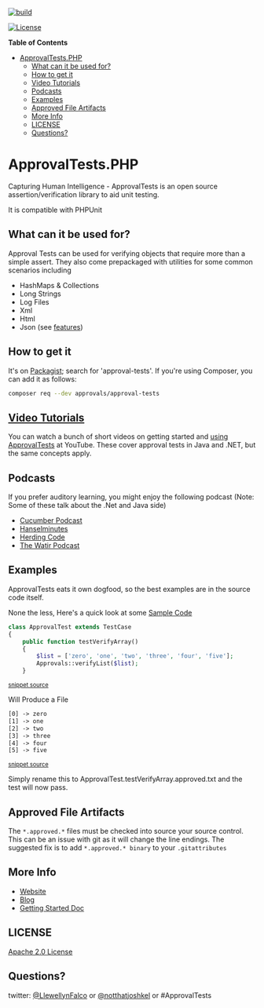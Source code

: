 <!--
This file was generate by MarkdownSnippets.
Source File: /README.source.md
To change this file edit the source file and then re-run the generation using either the dotnet global tool (https://github.com/SimonCropp/MarkdownSnippets#githubmarkdownsnippets) or using the api (https://github.com/SimonCropp/MarkdownSnippets#running-as-a-unit-test).
-->
[![build](https://github.com/approvals/ApprovalTests.php/actions/workflows/build.yml/badge.svg)](https://github.com/approvals/ApprovalTests.php/actions/workflows/build.yml)

[![License](https://img.shields.io/badge/License-Apache%202.0-blue.svg)](https://opensource.org/licenses/Apache-2.0)

<!-- START doctoc generated TOC please keep comment here to allow auto update -->
<!-- DON'T EDIT THIS SECTION, INSTEAD RE-RUN doctoc TO UPDATE -->
**Table of Contents**  

- [ApprovalTests.PHP](#approvaltestsphp)
  - [What can it be used for?](#what-can-it-be-used-for)
  - [How to get it](#how-to-get-it)
  - [Video Tutorials](#video-tutorials)
  - [Podcasts](#podcasts)
  - [Examples](#examples)
  - [Approved File Artifacts](#approved-file-artifacts)
  - [More Info](#more-info)
  - [LICENSE](#license)
  - [Questions?](#questions)

<!-- END doctoc generated TOC please keep comment here to allow auto update -->

ApprovalTests.PHP
=================
Capturing Human Intelligence - ApprovalTests is an open source assertion/verification library to aid unit testing.

It is compatible with PHPUnit

What can it be used for?
---

Approval Tests can be used for verifying objects that require more than a simple assert. They also come prepackaged with utilities for some common scenarios including

- HashMaps & Collections
- Long Strings
- Log Files
- Xml
- Html
- Json (see [features](docs/features.md))

How to get it
---
It's on [Packagist](https://packagist.org/packages/approvals/approval-tests);
search for 'approval-tests'. If you're using Composer, you can add it as follows:

```sh
composer req --dev approvals/approval-tests
```

[Video Tutorials](http://www.youtube.com/playlist?list=PLFBA98F47156EFAA9&feature=view_all)
---

You can watch a bunch of short videos on getting started and [using ApprovalTests](http://www.youtube.com/playlist?list=PLFBA98F47156EFAA9&feature=view_all) at YouTube.
These cover approval tests in Java and .NET, but the same concepts apply.

Podcasts
---
If you prefer auditory learning, you might enjoy the following podcast (Note: Some of these talk about the .Net and Java side)

- [Cucumber Podcast](https://cucumber.io/blog/2017/01/26/approval-testing)
- [Hanselminutes](http://www.hanselminutes.com/360/approval-tests-with-llewellyn-falco)
- [Herding Code](http://www.developerfusion.com/media/122649/herding-code-117-llewellyn-falcon-on-approval-tests/)
- [The Watir Podcast](http://watirpodcast.com/podcast-53/)



Examples
---
ApprovalTests eats it own dogfood, so the best examples are in the source code itself.

None the less,  Here's a quick look at some
[Sample Code](https://github.com/approvals/ApprovalTests.php/blob/9ce5bbd043ea2720bdfe5bbdf25f23a225329485/tests/ApprovalTest.php#L8)

<!-- snippet: array_example -->
```php
class ApprovalTest extends TestCase
{
    public function testVerifyArray()
    {
        $list = ['zero', 'one', 'two', 'three', 'four', 'five'];
        Approvals::verifyList($list);
    }
```
<sup>[snippet source](/tests/ApprovalTest.php#L8-L16)</sup>
<!-- endsnippet -->

Will Produce a File

<!-- snippet: tests/approvals/ApprovalTest.testVerifyArray.approved.txt -->
```txt
[0] -> zero
[1] -> one
[2] -> two
[3] -> three
[4] -> four
[5] -> five

```
<sup>[snippet source](/tests/approvals/ApprovalTest.testVerifyArray.approved.txt#L1-L7)</sup>
<!-- endsnippet -->

Simply rename this to ApprovalTest.testVerifyArray.approved.txt and the test will now pass.

Approved File Artifacts
---

The `*.approved.*` files must be checked into source your source control.
This can be an issue with git as it will change the line endings.
The suggested fix is to add
`*.approved.* binary` to your `.gitattributes`

More Info
---

- [Website](http://approvaltests.sourceforge.net/)
- [Blog](http://blog.approvaltests.com/)
- [Getting Started Doc](https://github.com/approvals/ApprovalTests.Java/blob/master/build/resources/approval_tests/documentation/ApprovalTests%20-%20GettingStarted.md)


## LICENSE
[Apache 2.0 License](https://github.com/SignalR/SignalR/blob/master/LICENSE.md)


Questions?
---

twitter: [@LlewellynFalco](https://twitter.com/#!/llewellynfalco) or [@notthatjoshkel](https://twitter.com/notthatjoshkel) or #ApprovalTests
